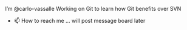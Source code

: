 I’m @carlo-vassalle
Working on Git to learn how Git benefits over SVN
- 📫 How to reach me ... will post message board later

<!---
carlo-vassalle/carlo-vassalle is a ✨ special ✨ repository because its `README.md` (this file) appears on your GitHub profile.
You can click the Preview link to take a look at your changes.
--->
